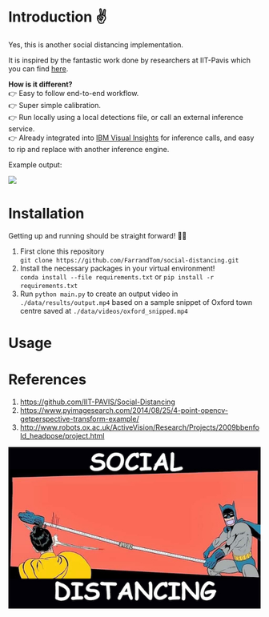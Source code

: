 # Introduction :v:
Yes, this is another social distancing implementation. 

It is inspired by the fantastic work done by researchers at IIT-Pavis which you can find [here](https://github.com/IIT-PAVIS/Social-Distancing).

**How is it different?**  
:point_right: Easy to follow end-to-end workflow.  
:point_right: Super simple calibration.  
:point_right: Run locally using a local detections file, or call an external inference service.  
:point_right: Already integrated into [IBM Visual Insights](https://www.ibm.com/products/ibm-visual-insights) for inference calls, and easy to rip and replace with another inference engine.

Example output:

![](./readme_images/sample.gif)

# Installation
Getting up and running should be straight forward! :running::dash:

1. First clone this repository  
`git clone https://github.com/FarrandTom/social-distancing.git`
2. Install the necessary packages in your virtual environment!  
`conda install --file requirements.txt` or `pip install -r requirements.txt`
3. Run `python main.py` to create an output video in `./data/results/output.mp4` based on a sample snippet of Oxford town centre saved at `./data/videos/oxford_snipped.mp4`

# Usage

# References
1. https://github.com/IIT-PAVIS/Social-Distancing
2. https://www.pyimagesearch.com/2014/08/25/4-point-opencv-getperspective-transform-example/
3. http://www.robots.ox.ac.uk/ActiveVision/Research/Projects/2009bbenfold_headpose/project.html

![](./readme_images/social_distancing.jpg)

